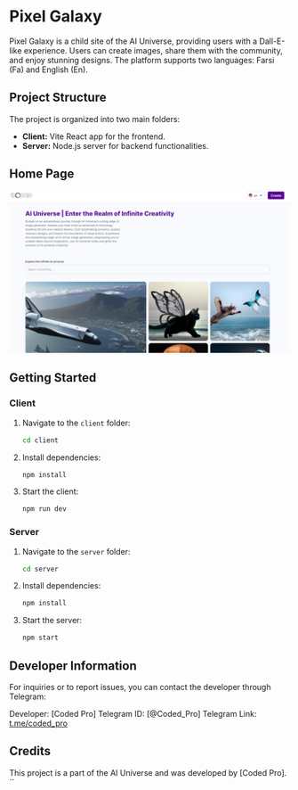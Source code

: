 # Pixel Galaxy

Pixel Galaxy is a child site of the AI Universe, providing users with a Dall-E-like experience. Users can create images, share them with the community, and enjoy stunning designs. The platform supports two languages: Farsi (Fa) and English (En).

## Project Structure

The project is organized into two main folders:
- **Client:** Vite React app for the frontend.
- **Server:** Node.js server for backend functionalities.

## Home Page

![Pixel Galaxy Home Page](pixelgalaxy.png)

## Getting Started

### Client

1. Navigate to the `client` folder:
   ```bash
   cd client
   ```

2. Install dependencies:
   ```bash
   npm install
   ```

3. Start the client:
   ```bash
   npm run dev
   ```

### Server

1. Navigate to the `server` folder:
   ```bash
   cd server
   ```

2. Install dependencies:
   ```bash
   npm install
   ```

3. Start the server:
   ```bash
   npm start
   ```

## Developer Information

For inquiries or to report issues, you can contact the developer through Telegram:

Developer: [Coded Pro]
Telegram ID: [@Coded_Pro]
Telegram Link: [t.me/coded_pro](https://t.me/coded_pro)

## Credits

This project is a part of the AI Universe and was developed by [Coded Pro].
``
